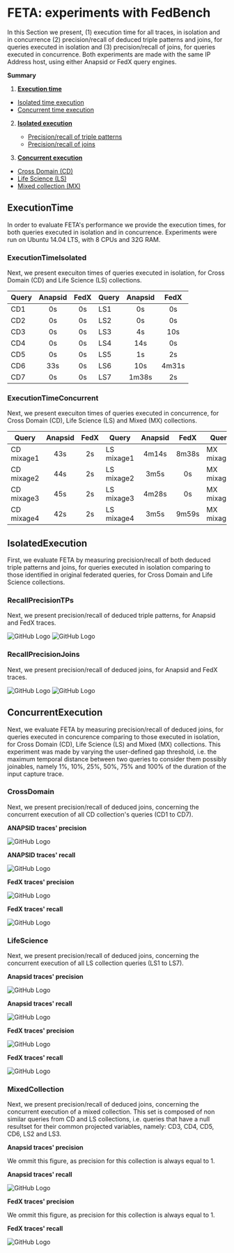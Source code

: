 # FETA: experiments with FedBench

In this Section we present, (1) execution time for all traces, in isolation and in concurrence (2) precision/recall of deduced triple patterns and joins, for queries executed in isolation and (3) precision/recall of joins, for queries executed in concurrence. Both experiments are made with the same IP Address host, using either Anapsid or FedX query engines.

**Summary**

1.   [**Execution time**](https://github.com/coumbaya/feta/blob/master/experiments_with_fedbench.md#executiontime)
   * [Isolated time execution](https://github.com/coumbaya/feta/blob/master/experiments_with_fedbench.md#executiontimeisolated)
   * [Concurrent time execution](https://github.com/coumbaya/feta/blob/master/experiments_with_fedbench.md#executiontimeconcurrent)

2. [**Isolated execution**](https://github.com/coumbaya/feta/blob/master/experiments_with_fedbench.md#isolatedexecution)
   * [Precision/recall of triple patterns](https://github.com/coumbaya/feta/blob/master/experiments_with_fedbench.md#recallprecisiontps)
   * [Precision/recall of joins](https://github.com/coumbaya/feta/blob/master/experiments_with_fedbench.md#recallprecisionjoins)

3.  [**Concurrent execution**](https://github.com/coumbaya/feta/blob/master/experiments_with_fedbench.md#concurrentexecution)
   * [Cross Domain (CD)](https://github.com/coumbaya/feta/blob/master/experiments_with_fedbench.md#crossdomain)
   * [Life Science (LS)](https://github.com/coumbaya/feta/blob/master/experiments_with_fedbench.md#lifescience)
   * [Mixed collection (MX)](https://github.com/coumbaya/feta/blob/master/experiments_with_fedbench.md#mixedcollection)

## ExecutionTime

In order to evaluate FETA's performance we provide the execution times, for both queries executed in isolation and in concurrence. Experiments were run on Ubuntu 14.04 LTS, with 8 CPUs and 32G RAM. 

### ExecutionTimeIsolated

Next, we present execuiton times of queries executed in isolation, for Cross Domain (CD) and Life Science (LS) collections.

| Query         | Anapsid    | FedX  | Query         | Anapsid    | FedX  |
| ------------- |:----------:|:-----:| ------------- |:----------:|:-----:|
| CD1           |0s          |0s     | LS1           |0s          |0s     |
| CD2           |0s          |0s     | LS2           |0s          |0s     |
| CD3           |0s          |0s     | LS3           |4s          |10s    |
| CD4           |0s          |0s     | LS4           |14s         |0s     |
| CD5           |0s          |0s     | LS5           |1s          |2s     |
| CD6           |33s         |0s     | LS6           |10s         |4m31s  |
| CD7           |0s          |0s     | LS7           |1m38s       |2s     |

### ExecutionTimeConcurrent

Next, we present execuiton times of queries executed in concurrence, for Cross Domain (CD), Life Science (LS) and Mixed (MX) collections.

| Query         | Anapsid    | FedX  | Query         | Anapsid    | FedX  | Query         | Anapsid    | FedX  |
| ------------- |:----------:|:-----:| ------------- |:----------:|:-----:| ------------- |:----------:|:-----:|
| CD mixage1    |43s         |2s     | LS mixage1    |4m14s       |8m38s  | MX mixage1    |54s         |17s    |
| CD mixage2    |44s         |2s     | LS mixage2    |3m5s        |0s     | MX mixage2    |47s         |17s    |
| CD mixage3    |45s         |2s     | LS mixage3    |4m28s       |0s     | MX mixage3    |48s         |17s    |
| CD mixage4    |42s         |2s     | LS mixage4    |3m5s        |9m59s  | MX mixage4    |48s         |15s    |


## IsolatedExecution

First, we evaluate FETA by measuring precision/recall of both deduced triple patterns and joins, for queries executed in isolation comparing to those identified in original federated queries, for Cross Domain and Life Science collections.

### RecallPrecisionTPs

Next, we present precision/recall of deduced triple patterns, for Anapsid and FedX traces.

![GitHub Logo](https://github.com/coumbaya/feta/blob/master/experiments_with_fedbench/execution_figures/precision_triple_patterns_per_query.PNG)
![GitHub Logo](https://github.com/coumbaya/feta/blob/master/experiments_with_fedbench/execution_figures/recall_triple_patterns_per_query.PNG)

### RecallPrecisionJoins

Next, we present precision/recall of deduced joins, for Anapsid and FedX traces.

![GitHub Logo](https://github.com/coumbaya/feta/blob/master/experiments_with_fedbench/execution_figures/precision_joins_per_query.PNG)
![GitHub Logo](https://github.com/coumbaya/feta/blob/master/experiments_with_fedbench/execution_figures/recall_joins_per_query.PNG)


## ConcurrentExecution

Next, we evaluate FETA by measuring precision/recall of deduced joins, for queries executed in concurence comparing to those executed in isolation, for Cross Domain (CD), Life Science (LS) and Mixed (MX) collections. This experiment was made by varying the user-defined gap threshold, i.e. the maximum temporal distance between two queries to consider them possibly joinables, namely 1%, 10%, 25%, 50%, 75% and 100% of the duration of the input capture trace.

### CrossDomain

Next, we present precision/recall of deduced joins, concerning the concurrent execution of all CD collection's queries (CD1 to CD7).

**ANAPSID traces' precision**

![GitHub Logo](https://github.com/coumbaya/feta/blob/master/experiments_with_fedbench/execution_figures/anapsid_precision_cd.PNG)

**ANAPSID traces' recall**

![GitHub Logo](https://github.com/coumbaya/feta/blob/master/experiments_with_fedbench/execution_figures/anapsid_recall_cd.PNG)


**FedX traces' precision**

![GitHub Logo](https://github.com/coumbaya/feta/blob/master/experiments_with_fedbench/execution_figures/fedx_precision_cd.PNG)

**FedX traces' recall**

![GitHub Logo](https://github.com/coumbaya/feta/blob/master/experiments_with_fedbench/execution_figures/fedx_recall_cd.PNG)

### LifeScience

Next, we present precision/recall of deduced joins, concerning the concurrent execution of all LS collection queries (LS1 to LS7).

**Anapsid traces' precision**

![GitHub Logo](https://github.com/coumbaya/feta/blob/master/experiments_with_fedbench/execution_figures/anapsid_precision_ls.PNG)

**Anapsid traces' recall**

![GitHub Logo](https://github.com/coumbaya/feta/blob/master/experiments_with_fedbench/execution_figures/anapsid_recall_ls.PNG)


**FedX traces' precision**

![GitHub Logo](https://github.com/coumbaya/feta/blob/master/experiments_with_fedbench/execution_figures/fedx_precision_ls.PNG)

**FedX traces' recall**

![GitHub Logo](https://github.com/coumbaya/feta/blob/master/experiments_with_fedbench/execution_figures/fedx_recall_ls.PNG)

### MixedCollection

Next, we present precision/recall of deduced joins, concerning the concurrent execution of a mixed collection. This set is composed of non similar queries from CD and LS collections, i.e. queries that have a null resultset for their common projected variables, namely: CD3, CD4, CD5, CD6, LS2 and LS3.

**Anapsid traces' precision**

We ommit this figure, as precision for this collection is always equal to 1.

**Anapsid traces' recall**

![GitHub Logo](https://github.com/coumbaya/feta/blob/master/experiments_with_fedbench/execution_figures/anapsid_recall_mx.PNG)


**FedX traces' precision**

We ommit this figure, as precision for this collection is always equal to 1.

**FedX traces' recall**

![GitHub Logo](https://github.com/coumbaya/feta/blob/master/experiments_with_fedbench/execution_figures/fedx_recall_mx.PNG)
